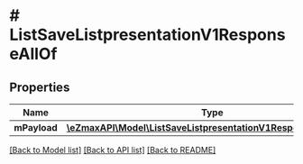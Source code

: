 # # ListSaveListpresentationV1ResponseAllOf

## Properties

Name | Type | Description | Notes
------------ | ------------- | ------------- | -------------
**mPayload** | [**\eZmaxAPI\Model\ListSaveListpresentationV1ResponseMPayload**](ListSaveListpresentationV1ResponseMPayload.md) |  |

[[Back to Model list]](../../README.md#models) [[Back to API list]](../../README.md#endpoints) [[Back to README]](../../README.md)
